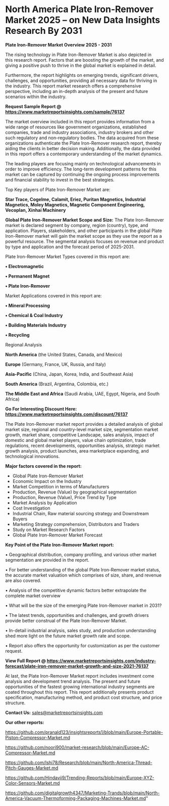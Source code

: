 # North America Plate Iron-Remover Market 2025 – on New Data Insights Research By 2031

<Strong> Plate Iron-Remover Market Overview 2025 - 2031</strong>

The rising technology in Plate Iron-Remover Market is also depicted in this research report. Factors that are boosting the growth of the market, and giving a positive push to thrive in the global market is explained in detail.

Furthermore, the report highlights on emerging trends, significant drivers, challenges, and opportunities, providing all necessary data for thriving in the industry. This report market research offers a comprehensive perspective, including an in-depth analysis of the present and future scenarios within the industry.

<strong>Request Sample Report @ <a href=https://www.marketreportsinsights.com/sample/76137>https://www.marketreportsinsights.com/sample/76137</a></strong>

The market overview included in this report provides information from a wide range of resources like government organizations, established companies, trade and industry associations, industry brokers and other such regulatory and non-regulatory bodies. The data acquired from these organizations authenticate the Plate Iron-Remover research report, thereby aiding the clients in better decision making. Additionally, the data provided in this report offers a contemporary understanding of the market dynamics.

The leading players are focusing mainly on technological advancements in order to improve efficiency. The long-term development patterns for this market can be captured by continuing the ongoing process improvements and financial stability to invest in the best strategies.

Top Key players of Plate Iron-Remover Market are:

<strong>Star Trace, Cogelme, Calamit, Eriez, Puritan Magnetics, Industrial Magnetics, Moley Magnetics, Magnetic Component Engineering, Vecoplan, Xinhai Machinery</strong>

<strong><b>Global Plate Iron-Remover Market Scope and Size:</b></strong>
The Plate Iron-Remover market is declared segment by company, region (country), type, and application. Players, stakeholders, and other participants in the global Plate Iron-Remover market will gain the market scope as they use the report as a powerful resource. The segmental analysis focuses on revenue and product by type and application and the forecast period of 2025-2031.

Plate Iron-Remover Market Types covered in this report are:

<strong>• Electromagnetic

• Permanent Magnet

• Plate Iron-Remover</strong>

Market Applications covered in this report are:

<strong>• Mineral Processing

• Chemical & Coal Industry

• Building Materials Industry

• Recycling</strong> 

Regional Analysis

<strong>North America</strong> (the United States, Canada, and Mexico)

<strong>Europe</strong> (Germany, France, UK, Russia, and Italy)

<strong>Asia-Pacific</strong> (China, Japan, Korea, India, and Southeast Asia)

<strong>South America</strong> (Brazil, Argentina, Colombia, etc.)

<strong>The Middle East and Africa</strong> (Saudi Arabia, UAE, Egypt, Nigeria, and South Africa)

<strong>Go For Interesting Discount Here: <a href=https://www.marketreportsinsights.com/discount/76137>https://www.marketreportsinsights.com/discount/76137</a></strong>

The Plate Iron-Remover market report provides a detailed analysis of global market size, regional and country-level market size, segmentation market growth, market share, competitive Landscape, sales analysis, impact of domestic and global market players, value chain optimization, trade regulations, recent developments, opportunities analysis, strategic market growth analysis, product launches, area marketplace expanding, and technological innovations.

<strong><b>Major factors covered in the report:</b></strong>
<ul>
  <li>Global Plate Iron-Remover Market </li>
  <li>Economic Impact on the Industry</li>
  <li>Market Competition in terms of Manufacturers</li>
  <li>Production, Revenue (Value) by geographical segmentation</li>
  <li>Production, Revenue (Value), Price Trend by Type</li>
  <li>Market Analysis by Application</li>
  <li>Cost Investigation</li>
  <li>Industrial Chain, Raw material sourcing strategy and Downstream Buyers</li>
  <li>Marketing Strategy comprehension, Distributors and Traders</li>
  <li>Study on Market Research Factors</li>
  <li>Global Plate Iron-Remover Market Forecast</li>
</ul>

<strong><b>Key Point of the Plate Iron-Remover Market report:</b></strong>

• Geographical distribution, company profiling, and various other market segmentation are provided in the report.

• For better understanding of the global Plate Iron-Remover market status, the accurate market valuation which comprises of size, share, and revenue are also covered.

• Analysis of the competitive dynamic factors better extrapolate the complete market overview

• What will be the size of the emerging Plate Iron-Remover market in 2031?

• The latest trends, opportunities and challenges, and growth drivers provide better construal of the Plate Iron-Remover Market.

• In-detail industrial analysis, sales study, and production understanding shed more light on the future market growth rate and scope.

• Report also offers the opportunity for customization as per the customer request.

<strong><b>View Full Report @ <a href=https://www.marketreportsinsights.com/industry-forecast/plate-iron-remover-market-growth-and-size-2021-76137>https://www.marketreportsinsights.com/industry-forecast/plate-iron-remover-market-growth-and-size-2021-76137</a></b></strong>


At last, the Plate Iron-Remover Market report includes investment come analysis and development trend analysis. The present and future opportunities of the fastest growing international industry segments are coated throughout this report. This report additionally presents product specification, manufacturing method, and product cost structure, and price structure.

<strong>Contact Us:</strong>
sales@marketreportsinsights.com

<strong>Our other reports:</strong>

<a href=https://github.com/pranald123/insightsreports1/blob/main/Europe-Portable-Piston-Compressor-Market.md>https://github.com/pranald123/insightsreports1/blob/main/Europe-Portable-Piston-Compressor-Market.md</a>

<a href=https://github.com/noori900/market-research/blob/main/Europe-AC-Compressor-Market.md>https://github.com/noori900/market-research/blob/main/Europe-AC-Compressor-Market.md</a>

<a href=https://github.com/Ishi78/Research/blob/main/North-America-Thread-Pitch-Gauges-Market.md>https://github.com/Ishi78/Research/blob/main/North-America-Thread-Pitch-Gauges-Market.md</a>

<a href=https://github.com/Hindavii9/Trending-Reports/blob/main/Europe-XYZ-Color-Sensors-Market.md>https://github.com/Hindavii9/Trending-Reports/blob/main/Europe-XYZ-Color-Sensors-Market.md</a>

<a href=https://github.com/digitalgrowth4347/Marketing-Trands/blob/main/North-America-Vacuum-Thermoforming-Packaging-Machines-Market.md>https://github.com/digitalgrowth4347/Marketing-Trands/blob/main/North-America-Vacuum-Thermoforming-Packaging-Machines-Market.md</a>"

